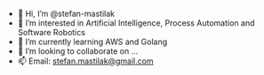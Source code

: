 - 👋 Hi, I’m @stefan-mastilak
- 👀 I’m interested in Artificial Intelligence, Process Automation and Software Robotics
- 🌱 I’m currently learning AWS and Golang
- 💞️ I’m looking to collaborate on ...
- 📫 Email: stefan.mastilak@gmail.com

<!---
stefan-mastilak/stefan-mastilak is a ✨ special ✨ repository because its `README.md` (this file) appears on your GitHub profile.
You can click the Preview link to take a look at your changes.
--->
